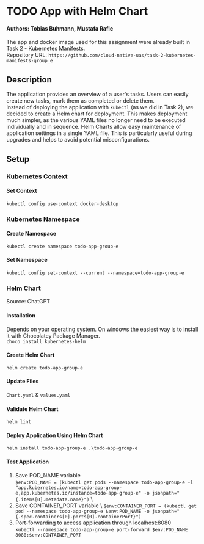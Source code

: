 # TODO App with Helm Chart
#### Authors: Tobias Buhmann, Mustafa Rafie
The app and docker image used for this assignment were already built in Task 2 - Kubernetes Manifests. \
Repository URL: `https://github.com/cloud-native-uas/task-2-kubernetes-manifests-group_e`

## Description
The application provides an overview of a user's tasks. Users can easily create new tasks, mark them as completed or delete them. \
Instead of deploying the application with `kubectl` (as we did in Task 2), we decided to create a Helm chart for deployment. This makes deployment much simpler, as the various YAML files no longer need to be executed individually and in sequence. Helm Charts allow easy maintenance of application settings in a single YAML file. This is particularly useful during upgrades and helps to avoid potential misconfigurations.

## Setup
### Kubernetes Context
#### Set Context
`kubectl config use-context docker-desktop`

### Kubernetes Namespace
#### Create Namespace
`kubectl create namespace todo-app-group-e`

#### Set Namespace
`kubectl config set-context --current --namespace=todo-app-group-e`

### Helm Chart
Source: ChatGPT
#### Installation
Depends on your operating system. On windows the easiest way is to install it with Chocolatey Package Manager. \
`choco install kubernetes-helm`

#### Create Helm Chart
`helm create todo-app-group-e`

#### Update Files
`Chart.yaml` & `values.yaml`

#### Validate Helm Chart
`helm lint`

#### Deploy Application Using Helm Chart
`helm install todo-app-group-e .\todo-app-group-e`

#### Test Application
1. Save POD_NAME variable \
`$env:POD_NAME = (kubectl get pods --namespace todo-app-group-e -l "app.kubernetes.io/name=todo-app-group-e,app.kubernetes.io/instance=todo-app-group-e" -o jsonpath="{.items[0].metadata.name}")` \
2. Save CONTAINER_PORT variable \ 
`$env:CONTAINER_PORT = (kubectl get pod --namespace todo-app-group-e $env:POD_NAME -o jsonpath="{.spec.containers[0].ports[0].containerPort}")`
3. Port-forwarding to access application through localhost:8080 \
`kubectl --namespace todo-app-group-e port-forward $env:POD_NAME 8080:$env:CONTAINER_PORT`